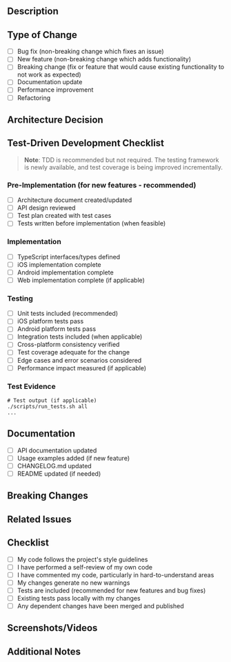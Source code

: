 ## Description
<!-- Provide a brief description of the changes in this PR -->

## Type of Change
- [ ] Bug fix (non-breaking change which fixes an issue)
- [ ] New feature (non-breaking change which adds functionality)
- [ ] Breaking change (fix or feature that would cause existing functionality to not work as expected)
- [ ] Documentation update
- [ ] Performance improvement
- [ ] Refactoring

## Architecture Decision
<!-- For new features: Link to design doc or explain architectural choices -->
<!-- For bug fixes: Explain the root cause and solution approach -->

## Test-Driven Development Checklist

> **Note**: TDD is recommended but not required. The testing framework is newly available, and test coverage is being improved incrementally.

### Pre-Implementation (for new features - recommended)
- [ ] Architecture document created/updated
- [ ] API design reviewed
- [ ] Test plan created with test cases
- [ ] Tests written before implementation (when feasible)

### Implementation
- [ ] TypeScript interfaces/types defined
- [ ] iOS implementation complete
- [ ] Android implementation complete
- [ ] Web implementation complete (if applicable)

### Testing
- [ ] Unit tests included (recommended)
- [ ] iOS platform tests pass
- [ ] Android platform tests pass
- [ ] Integration tests included (when applicable)
- [ ] Cross-platform consistency verified
- [ ] Test coverage adequate for the change
- [ ] Edge cases and error scenarios considered
- [ ] Performance impact measured (if applicable)

### Test Evidence
<!-- If tests are included, paste test output showing results -->
```
# Test output (if applicable)
./scripts/run_tests.sh all
...
```

## Documentation
- [ ] API documentation updated
- [ ] Usage examples added (if new feature)
- [ ] CHANGELOG.md updated
- [ ] README updated (if needed)

## Breaking Changes
<!-- List any breaking changes and migration instructions -->

## Related Issues
<!-- Link to related issues: Fixes #123, Relates to #456 -->

## Checklist
- [ ] My code follows the project's style guidelines
- [ ] I have performed a self-review of my own code
- [ ] I have commented my code, particularly in hard-to-understand areas
- [ ] My changes generate no new warnings
- [ ] Tests are included (recommended for new features and bug fixes)
- [ ] Existing tests pass locally with my changes
- [ ] Any dependent changes have been merged and published

## Screenshots/Videos
<!-- If applicable, add screenshots or videos to help explain your changes -->

## Additional Notes
<!-- Any additional information that reviewers should know --> 